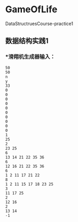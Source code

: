 # GameOfLife
DataStructruesCourse-practice1

## 数据结构实践1



### *滑翔机生成器输入：

```
50
50
n
y
33
0
0
0
0
0
0
0
0
0
0
1
25
2
23 25
6
13 14 21 22 35 36
6
12 16 21 22 35 36
6
1 2 11 17 21 22
8
1 2 11 15 17 18 23 25
3
11 17 25
2
12 16
2
13 14
-1
```

